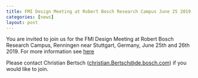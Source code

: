 ```yaml
---
title: FMI Design Meeting at Robert Bosch Research Campus June 25 2019, Renningen (Germany)
categories: [news]
layout: post
---
```


You are invited to join us for the FMI Design Meeting at Robert Bosch Research Campus, Renningen near Stuttgart, Germany, June 25th and 26th 2019.
For more information see [here](https://svn.fmi-standard.org/fmi/branches/public/docs/DesignMeetings/FMI_Design_Meeting_Renningnen_2019_06_25_26_with_travel.pdf)

Please contact Christian Bertsch (christian.Bertsch@de.bosch.com) if you would like to join.
